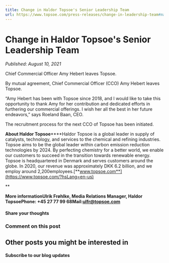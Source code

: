 ```yaml
---
title: Change in Haldor Topsoe's Senior Leadership Team
url: https://www.topsoe.com/press-releases/change-in-leadership-team#main-content
---
```


# Change in Haldor Topsoe's Senior Leadership Team

*Published: August 10, 2021*

Chief Commercial Officer Amy Hebert leaves Topsoe.

By mutual agreement, Chief Commercial Officer (CCO) Amy Hebert leaves Topsoe.

“Amy Hebert has been with Topsoe since 2018, and I would like to take this opportunity to thank Amy for her contribution and dedicated efforts in furthering our commercial offerings. I wish her all the best in her future endeavors,” says Roeland Baan, CEO.

The recruitment process for the next CCO of Topsoe has been initiated.

**About Haldor Topsoe******Haldor Topsoe is a global leader in supply of catalysts, technology, and services to the chemical and refining industries. Topsoe aims to be the global leader within carbon emission reduction technologies by 2024. By perfecting chemistry for a better world, we enable our customers to succeed in the transition towards renewable energy. Topsoe is headquartered in Denmark and serves customers around the globe. In 2020, our revenue was approximately DKK 6.2 billion, and we employ around 2,200employees.[**www.topsoe.com**](https://www.topsoe.com/?hsLang=en-us)

**

**More information******Ulrik Frøhlke, Media Relations Manager, Haldor TopsoePhone: +45 27 77 99 68Mail:**[ulfr@topsoe.com](mailto:ulfr@topsoe.com)[](mailto:ulfr@topsoe.com)**

#### Share your thoughts

### Comment on this post

## Other posts you might be interested in

#### Subscribe to our blog updates